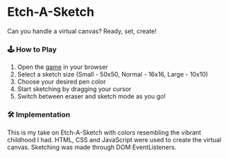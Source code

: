 # Etch-A-Sketch

Can you handle a virtual canvas? Ready, set, create!

### 🕹️ How to Play

1. Open the [game](https://dttncl.github.io/etch-a-sketch/) in your browser
2. Select a sketch size (Small - 50x50, Normal - 16x16, Large - 10x10)
3. Choose your desired pen color
4. Start sketching by dragging your cursor
5. Switch between eraser and sketch mode as you go!

### 🛠️ Implementation
This is my take on Etch-A-Sketch with colors resembling the vibrant childhood I had.
HTML, CSS and JavaScript were used to create the virtual canvas. Sketching was made through DOM EventListeners. 
